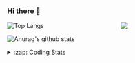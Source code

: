 ### Hi there 👋

<!--
**tao8687/tao8687** is a ✨ _special_ ✨ repository because its `README.md` (this file) appears on your GitHub profile.

Here are some ideas to get you started:

- 🔭 I’m currently working on ...
- 🌱 I’m currently learning ...
- 👯 I’m looking to collaborate on ...
- 🤔 I’m looking for help with ...
- 💬 Ask me about ...
- 📫 How to reach me: ...
- 😄 Pronouns: ...
- ⚡ Fun fact: ...
-->

<img align='right' src="https://media.giphy.com/media/M9gbBd9nbDrOTu1Mqx/giphy.gif" width="240">

  
![Top Langs](https://github-readme-stats.vercel.app/api/top-langs/?username=tao8687&layout=compact&title_color=23238E&text_color=A67D3D)

![Anurag's github stats](https://github-readme-stats.vercel.app/api?username=tao8687&show_icons=true&&text_color=A67D3D&title_color=23238E&show_icons=false&count_private=true&hide=stars)

<details>
  <summary>:zap: Coding Stats</summary>
  <br>
    
<!--START_SECTION:waka-->
![Code Time](http://img.shields.io/badge/Code%20Time-1%2C960%20hrs%204%20mins-blue)

![Profile Views](http://img.shields.io/badge/Profile%20Views-1-blue)

**🐱 My GitHub Data** 

> 📦 1.5 MB Used in GitHub's Storage 
 > 
> 🏆 104 Contributions in the Year 2025
 > 
> 🚫 Not Opted to Hire
 > 
> 📜 62 Public Repositories 
 > 
> 🔑 24 Private Repositories 
 > 
**I'm an Early 🐤** 

```text
🌞 Morning                1707 commits        ██████████████████████░░░   88.91 % 
🌆 Daytime                90 commits          █░░░░░░░░░░░░░░░░░░░░░░░░   04.69 % 
🌃 Evening                119 commits         ██░░░░░░░░░░░░░░░░░░░░░░░   06.20 % 
🌙 Night                  4 commits           ░░░░░░░░░░░░░░░░░░░░░░░░░   00.21 % 
```
📅 **I'm Most Productive on Wednesday** 

```text
Monday                   276 commits         ████░░░░░░░░░░░░░░░░░░░░░   14.37 % 
Tuesday                  261 commits         ███░░░░░░░░░░░░░░░░░░░░░░   13.59 % 
Wednesday                332 commits         ████░░░░░░░░░░░░░░░░░░░░░   17.29 % 
Thursday                 256 commits         ███░░░░░░░░░░░░░░░░░░░░░░   13.33 % 
Friday                   272 commits         ████░░░░░░░░░░░░░░░░░░░░░   14.17 % 
Saturday                 266 commits         ███░░░░░░░░░░░░░░░░░░░░░░   13.85 % 
Sunday                   257 commits         ███░░░░░░░░░░░░░░░░░░░░░░   13.39 % 
```


📊 **This Week I Spent My Time On** 

```text
🕑︎ Time Zone: Asia/Shanghai

💬 Programming Languages: 
YAML                     2 hrs 57 mins       ████████░░░░░░░░░░░░░░░░░   30.52 % 
C++                      2 hrs 35 mins       ███████░░░░░░░░░░░░░░░░░░   26.75 % 
XML                      1 hr 37 mins        ████░░░░░░░░░░░░░░░░░░░░░   16.78 % 
CMake                    56 mins             ██░░░░░░░░░░░░░░░░░░░░░░░   09.64 % 
Docker                   27 mins             █░░░░░░░░░░░░░░░░░░░░░░░░   04.69 % 

🔥 Editors: 
VS Code                  9 hrs 41 mins       █████████████████████████   100.00 % 

🐱‍💻 Projects: 
LIO-SAM-modified         2 hrs 43 mins       ███████░░░░░░░░░░░░░░░░░░   28.16 % 
Lidar_IMU_Localization   1 hr 30 mins        ████░░░░░░░░░░░░░░░░░░░░░   15.52 % 
LIO-SAM                  1 hr 26 mins        ████░░░░░░░░░░░░░░░░░░░░░   14.82 % 
diffbot                  54 mins             ██░░░░░░░░░░░░░░░░░░░░░░░   09.35 % 
idevicerestore           39 mins             ██░░░░░░░░░░░░░░░░░░░░░░░   06.76 % 

💻 Operating System: 
Linux                    9 hrs 41 mins       █████████████████████████   100.00 % 
```

**I Mostly Code in C++** 

```text
C++                      11 repos            ████████░░░░░░░░░░░░░░░░░   32.35 % 
Python                   9 repos             ███████░░░░░░░░░░░░░░░░░░   26.47 % 
JavaScript               2 repos             █░░░░░░░░░░░░░░░░░░░░░░░░   05.88 % 
Batchfile                1 repo              █░░░░░░░░░░░░░░░░░░░░░░░░   02.94 % 
HTML                     1 repo              █░░░░░░░░░░░░░░░░░░░░░░░░   02.94 % 
```



**Timeline**

![Lines of Code chart](https://raw.githubusercontent.com/tao8687/tao8687/master/assets/bar_graph.png)


 Last Updated on 14/04/2025 01:52:41 UTC
<!--END_SECTION:waka-->
</details>
